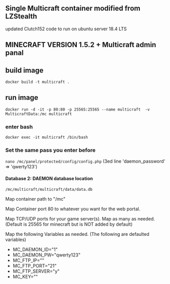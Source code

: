 ## Single Multicraft container modified from LZStealth
updated Clutch152 code to run on ubuntu server 18.4 LTS

## MINECRAFT VERSION 1.5.2 + Multicraft admin panal

## build image
`docker build -t multicraft .`
 
## run image
`docker run -d -it -p 80:80 -p 25565:25565 --name multicraft  -v MulticraftData:/mc multicraft`


  
### enter bash
`docker exec -it multicraft /bin/bash`

  
### Set the same pass you enter before
`nano /mc/panel/protected/config/config.php`
  (3ed line 'daemon_password' => 'qwerty123')

#### Database 2: DAEMON database location
`/mc/multicraft/multicraft/data/data.db`




Map container path to "/mc"

Map Container port 80 to whatever you want for the web portal.

Map TCP/UDP ports for your game server(s). Map as many as needed. (Default is 25565 for minecraft but is NOT added by default)



Map the following Variables as needed. (The following are defaulted variables)

- MC_DAEMON_ID="1"
- MC_DAEMON_PW="qwerty123"
- MC_FTP_IP=""
- MC_FTP_PORT="21"
- MC_FTP_SERVER="y"
- MC_KEY=""
